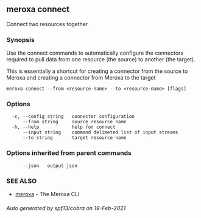 ## meroxa connect

Connect two resources together

### Synopsis

Use the connect commands to automatically configure the connectors
required to pull data from one resource (the source) to another
(the target).

This is essentially a shortcut for creating a connector from the
source to Meroxa and creating a connector from Meroxa to the target

```
meroxa connect --from <resource-name> --to <resource-name> [flags]
```

### Options

```
  -c, --config string   connector configuration
      --from string     source resource name
  -h, --help            help for connect
      --input string    command delimeted list of input streams
      --to string       target resource name
```

### Options inherited from parent commands

```
      --json   output json
```

### SEE ALSO

* [meroxa](meroxa.md)	 - The Meroxa CLI

###### Auto generated by spf13/cobra on 19-Feb-2021
